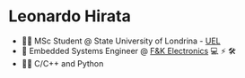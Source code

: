 <h1>Leonardo Hirata</h1>

- :student: MSc Student @ State University of Londrina - [UEL](https://www.uel.br)
- 🤖 Embedded Systems Engineer @ [F&K Electronics](https://www.fkgroup.com.br/en/) :computer: :zap: :hammer_and_wrench:
- 👨‍💻 C/C++ and Python
